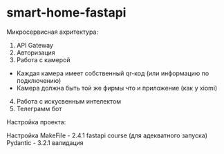 # smart-home-fastapi

Микросервисная ахритектура:
1. API Gateway
2. Авторизация
3. Работа с камерой
  - Каждая камера имеет собственный qr-код (или информацию по подключению)
  - Камера должна быть той же фирмы что и приложение (как у xiomi)
4. Работа с искусвенным интелектом
5. Телеграмм бот

Настройка проекта:

Настройка MakeFile - 2.4.1 fastapi course (для адекватного запуска)
Pydantic - 3.2.1 валидация
